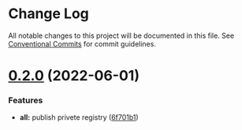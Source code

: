 # Change Log

All notable changes to this project will be documented in this file.
See [Conventional Commits](https://conventionalcommits.org) for commit guidelines.

# [0.2.0](https://gitee.com/cq_maixun_network/repo/compare/@mx/service@0.1.0...@mx/service@0.2.0) (2022-06-01)


### Features

* **all:** publish privete registry ([6f701b1](https://gitee.com/cq_maixun_network/repo/commits/6f701b170233e9a32c503c9874b92a6be11e5478))
